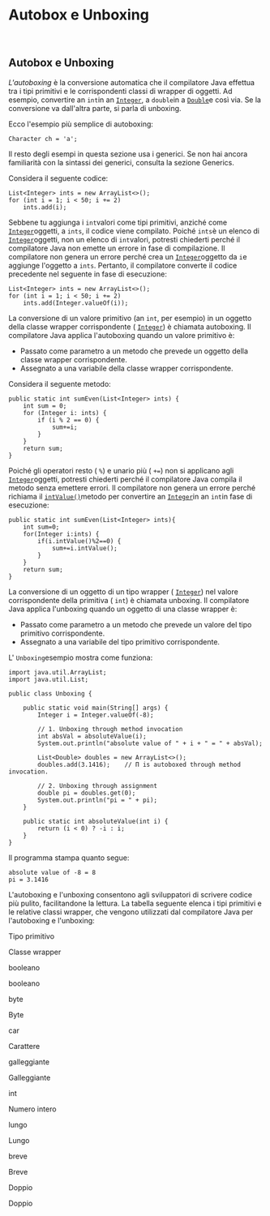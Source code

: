 

Autobox e Unboxing
==================

 

Autobox e Unboxing
------------------

_L'autoboxing_ è la conversione automatica che il compilatore Java effettua tra i tipi primitivi e le corrispondenti classi di wrapper di oggetti. Ad esempio, convertire an `int`in an [`Integer`](https://docs.oracle.com/en/java/javase/18/docs/api/java.base/java/lang/Integer.html), a `double`in a [`Double`](https://docs.oracle.com/en/java/javase/18/docs/api/java.base/java/lang/Double.html)e così via. Se la conversione va dall'altra parte, si parla di unboxing.

Ecco l'esempio più semplice di autoboxing:

    Character ch = 'a';
    



Il resto degli esempi in questa sezione usa i generici. Se non hai ancora familiarità con la sintassi dei generici, consulta la sezione Generics.

Considera il seguente codice:

    List<Integer> ints = new ArrayList<>();
    for (int i = 1; i < 50; i += 2)
        ints.add(i);
    



Sebbene tu aggiunga i `int`valori come tipi primitivi, anziché come [`Integer`](https://docs.oracle.com/en/java/javase/18/docs/api/java.base/java/lang/Integer.html)oggetti, a `ints`, il codice viene compilato. Poiché `ints`è un elenco di [`Integer`](https://docs.oracle.com/en/java/javase/18/docs/api/java.base/java/lang/Integer.html)oggetti, non un elenco di `int`valori, potresti chiederti perché il compilatore Java non emette un errore in fase di compilazione. Il compilatore non genera un errore perché crea un [`Integer`](https://docs.oracle.com/en/java/javase/18/docs/api/java.base/java/lang/Integer.html)oggetto da `i`e aggiunge l'oggetto a `ints`. Pertanto, il compilatore converte il codice precedente nel seguente in fase di esecuzione:

    List<Integer> ints = new ArrayList<>();
    for (int i = 1; i < 50; i += 2)
        ints.add(Integer.valueOf(i));
    



La conversione di un valore primitivo (an `int`, per esempio) in un oggetto della classe wrapper corrispondente ( [`Integer`](https://docs.oracle.com/en/java/javase/18/docs/api/java.base/java/lang/Integer.html)) è chiamata autoboxing. Il compilatore Java applica l'autoboxing quando un valore primitivo è:

*   Passato come parametro a un metodo che prevede un oggetto della classe wrapper corrispondente.
*   Assegnato a una variabile della classe wrapper corrispondente.

Considera il seguente metodo:

    public static int sumEven(List<Integer> ints) {
        int sum = 0;
        for (Integer i: ints) {
            if (i % 2 == 0) {
                sum+=i;
            }
        }
        return sum;
    }
    



Poiché gli operatori resto ( `%`) e unario più ( `+=`) non si applicano agli [`Integer`](https://docs.oracle.com/en/java/javase/18/docs/api/java.base/java/lang/Integer.html)oggetti, potresti chiederti perché il compilatore Java compila il metodo senza emettere errori. Il compilatore non genera un errore perché richiama il [`intValue()`](https://docs.oracle.com/en/java/javase/18/docs/api/java.base/java/lang/Integer.html#intValue())metodo per convertire an [`Integer`](https://docs.oracle.com/en/java/javase/18/docs/api/java.base/java/lang/Integer.html)in an `int`in fase di esecuzione:

    public static int sumEven(List<Integer> ints){
        int sum=0;
        for(Integer i:ints) {
            if(i.intValue()%2==0) {
                sum+=i.intValue();
            }
        }
        return sum;
    }
    



La conversione di un oggetto di un tipo wrapper ( [`Integer`](https://docs.oracle.com/en/java/javase/18/docs/api/java.base/java/lang/Integer.html)) nel valore corrispondente della primitiva ( `int`) è chiamata unboxing. Il compilatore Java applica l'unboxing quando un oggetto di una classe wrapper è:

*   Passato come parametro a un metodo che prevede un valore del tipo primitivo corrispondente.
*   Assegnato a una variabile del tipo primitivo corrispondente.

L' `Unboxing`esempio mostra come funziona:

    import java.util.ArrayList;
    import java.util.List;
    
    public class Unboxing {
    
        public static void main(String[] args) {
            Integer i = Integer.valueOf(-8);
    
            // 1. Unboxing through method invocation
            int absVal = absoluteValue(i);
            System.out.println("absolute value of " + i + " = " + absVal);
    
            List<Double> doubles = new ArrayList<>();
            doubles.add(3.1416);    // Π is autoboxed through method invocation.
    
            // 2. Unboxing through assignment
            double pi = doubles.get(0);
            System.out.println("pi = " + pi);
        }
    
        public static int absoluteValue(int i) {
            return (i < 0) ? -i : i;
        }
    }
    



Il programma stampa quanto segue:

    absolute value of -8 = 8
    pi = 3.1416
    



L'autoboxing e l'unboxing consentono agli sviluppatori di scrivere codice più pulito, facilitandone la lettura. La tabella seguente elenca i tipi primitivi e le relative classi wrapper, che vengono utilizzati dal compilatore Java per l'autoboxing e l'unboxing:

Tipo primitivo

Classe wrapper

booleano

booleano

byte

Byte

car

Carattere

galleggiante

Galleggiante

int

Numero intero

lungo

Lungo

breve

Breve

Doppio

Doppio


  

 
